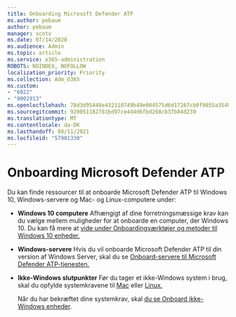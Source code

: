 ```yaml
---
title: Onboarding Microsoft Defender ATP
ms.author: pebaum
author: pebaum
manager: scotv
ms.date: 07/14/2020
ms.audience: Admin
ms.topic: article
ms.service: o365-administration
ROBOTS: NOINDEX, NOFOLLOW
localization_priority: Priority
ms.collection: Adm_O365
ms.custom:
- "6022"
- "9002913"
ms.openlocfilehash: 78d3d95448e432110749b49e004575d6d17267cb0f9055a35480d227ff5c5a49
ms.sourcegitcommit: 920051182781bd97ce4d4d6fbd268cb37b84d239
ms.translationtype: MT
ms.contentlocale: da-DK
ms.lasthandoff: 08/11/2021
ms.locfileid: "57901330"
---
```

# <a name="onboarding-microsoft-defender-atp"></a>Onboarding Microsoft Defender ATP

Du kan finde ressourcer til at onboarde Microsoft Defender ATP til Windows 10, Windows-servere og Mac- og Linux-computere under: 

- **Windows 10 computere** Afhængigt af dine forretningsmæssige krav kan du vælge mellem muligheder for at onboarde en computer, der Windows 10. Du kan få mere at [vide under Onboardingværktøjer og metoder til Windows 10 enheder.](https://docs.microsoft.com/windows/security/threat-protection/microsoft-defender-atp/configure-endpoints) 

- **Windows-servere** Hvis du vil onboarde Microsoft Defender ATP til din version af Windows Server, skal du se [Onboard-servere til Microsoft Defender ATP-tjenesten.](https://docs.microsoft.com/windows/security/threat-protection/microsoft-defender-atp/configure-server-endpoints)

- **Ikke-Windows slutpunkter**  Før du tager et ikke-Windows system i brug, skal du opfylde systemkravene til [Mac](https://docs.microsoft.com/windows/security/threat-protection/microsoft-defender-atp/microsoft-defender-atp-mac#system-requirements) eller [Linux.](https://docs.microsoft.com/windows/security/threat-protection/microsoft-defender-atp/microsoft-defender-atp-linux#system-requirements)

    Når du har bekræftet dine systemkrav, skal [du se Onboard ikke-Windows enheder](https://docs.microsoft.com/windows/security/threat-protection/microsoft-defender-atp/configure-endpoints-non-windows#onboarding-non-windows-machines).